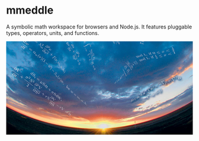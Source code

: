 # mmeddle
A symbolic math workspace for browsers and Node.js. It features pluggable types, operators, units, and functions.

![backgound math art](images/art/mathart1.jpg)
